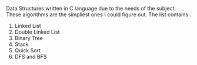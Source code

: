 Data Structures written in C language due to the needs of the subject.
These algorithms are the simpliest ones I could figure out.
The list contains :
  1) Linked List
  2) Double Linked List
  3) Binary Tree
  4) Stack
  5) Quick Sort
  6) DFS and BFS

